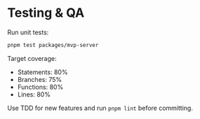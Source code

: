 # Testing & QA

Run unit tests:
```bash
pnpm test packages/mvp-server
```

Target coverage:
- Statements: 80%
- Branches: 75%
- Functions: 80%
- Lines: 80%

Use TDD for new features and run `pnpm lint` before committing.

